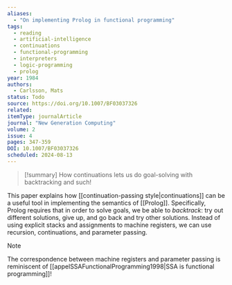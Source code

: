 ```yaml
---
aliases:
  - "On implementing Prolog in functional programming"
tags:
  - reading
  - artificial-intelligence
  - continuations
  - functional-programming
  - interpreters
  - logic-programming
  - prolog
year: 1984
authors:
  - Carlsson, Mats    
status: Todo
source: https://doi.org/10.1007/BF03037326 
related:  
itemType: journalArticle  
journal: "New Generation Computing"  
volume: 2  
issue: 4   
pages: 347-359  
DOI: 10.1007/BF03037326
scheduled: 2024-08-13
---
```

> [!summary]
> How continuations lets us do goal-solving with backtracking and such!

This paper explains how [[continuation-passing style|continuations]] can be a useful tool in implementing the semantics of [[Prolog]]. Specifically, Prolog requires that in order to solve goals, we be able to *backtrack*: try out different solutions, give up, and go back and try other solutions. Instead of using explicit stacks and assignments to machine registers, we can use recursion, continuations, and parameter passing.

> [!note]
> The correspondence between machine registers and parameter passing is reminiscent of [[appelSSAFunctionalProgramming1998|SSA is functional programming]]!

